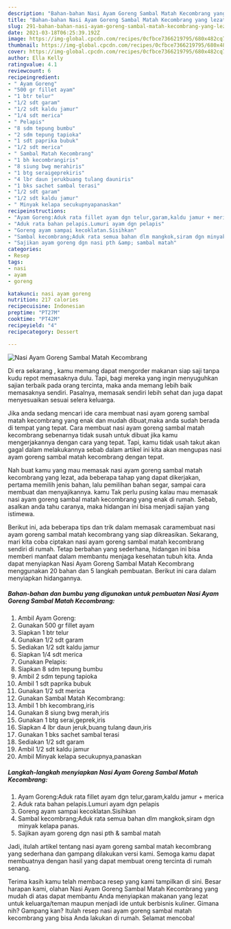 ```yaml
---
description: "Bahan-bahan Nasi Ayam Goreng Sambal Matah Kecombrang yang lezat dan Mudah Dibuat"
title: "Bahan-bahan Nasi Ayam Goreng Sambal Matah Kecombrang yang lezat dan Mudah Dibuat"
slug: 291-bahan-bahan-nasi-ayam-goreng-sambal-matah-kecombrang-yang-lezat-dan-mudah-dibuat
date: 2021-03-18T06:25:39.192Z
image: https://img-global.cpcdn.com/recipes/0cfbce7366219795/680x482cq70/nasi-ayam-goreng-sambal-matah-kecombrang-foto-resep-utama.jpg
thumbnail: https://img-global.cpcdn.com/recipes/0cfbce7366219795/680x482cq70/nasi-ayam-goreng-sambal-matah-kecombrang-foto-resep-utama.jpg
cover: https://img-global.cpcdn.com/recipes/0cfbce7366219795/680x482cq70/nasi-ayam-goreng-sambal-matah-kecombrang-foto-resep-utama.jpg
author: Ella Kelly
ratingvalue: 4.1
reviewcount: 6
recipeingredient:
- " Ayam Goreng"
- "500 gr fillet ayam"
- "1 btr telur"
- "1/2 sdt garam"
- "1/2 sdt kaldu jamur"
- "1/4 sdt merica"
- " Pelapis"
- "8 sdm tepung bumbu"
- "2 sdm tepung tapioka"
- "1 sdt paprika bubuk"
- "1/2 sdt merica"
- " Sambal Matah Kecombrang"
- "1 bh kecombrangiris"
- "8 siung bwg merahiris"
- "1 btg seraigeprekiris"
- "4 lbr daun jerukbuang tulang dauniris"
- "1 bks sachet sambal terasi"
- "1/2 sdt garam"
- "1/2 sdt kaldu jamur"
- " Minyak kelapa secukupnyapanaskan"
recipeinstructions:
- "Ayam Goreng:Aduk rata fillet ayam dgn telur,garam,kaldu jamur + merica"
- "Aduk rata bahan pelapis.Lumuri ayam dgn pelapis"
- "Goreng ayam sampai kecoklatan.Sisihkan"
- "Sambal kecombrang;Aduk rata semua bahan dlm mangkok,siram dgn minyak kelapa panas."
- "Sajikan ayam goreng dgn nasi pth &amp; sambal matah"
categories:
- Resep
tags:
- nasi
- ayam
- goreng

katakunci: nasi ayam goreng 
nutrition: 217 calories
recipecuisine: Indonesian
preptime: "PT27M"
cooktime: "PT42M"
recipeyield: "4"
recipecategory: Dessert

---
```



![Nasi Ayam Goreng Sambal Matah Kecombrang](https://img-global.cpcdn.com/recipes/0cfbce7366219795/680x482cq70/nasi-ayam-goreng-sambal-matah-kecombrang-foto-resep-utama.jpg)

Di era  sekarang , kamu memang dapat mengorder makanan siap saji tanpa kudu repot memasaknya dulu. Tapi, bagi mereka yang ingin menyuguhkan sajian terbaik pada orang tercinta, maka anda memang lebih baik memasaknya sendiri. Pasalnya, memasak sendiri lebih sehat dan juga dapat menyesuaikan sesuai selera keluarga.

Jika anda sedang mencari ide cara membuat nasi ayam goreng sambal matah kecombrang yang enak dan mudah dibuat,maka anda sudah berada di tempat yang tepat. Cara membuat nasi ayam goreng sambal matah kecombrang  sebenarnya tidak susah untuk dibuat jika kamu mengerjakannya dengan cara yang tepat. Tapi, kamu tidak usah takut akan gagal dalam melakukannya 
sebab dalam artikel ini kita akan mengupas nasi ayam goreng sambal matah kecombrang dengan tepat.  



Nah buat kamu yang mau memasak nasi ayam goreng sambal matah kecombrang yang lezat, ada beberapa tahap yang dapat dikerjakan, pertama memilih jenis bahan, lalu pemilihan bahan segar, sampai cara membuat dan menyajikannya. kamu Tak perlu pusing kalau mau memasak nasi ayam goreng sambal matah kecombrang yang enak di rumah. Sebab, asalkan anda  tahu caranya, maka hidangan ini bisa menjadi sajian yang istimewa.

Berikut ini, ada beberapa tips dan trik dalam memasak caramembuat nasi ayam goreng sambal matah kecombrang yang siap dikreasikan. Sekarang, mari kita coba ciptakan nasi ayam goreng sambal matah kecombrang sendiri di rumah. Tetap berbahan yang sederhana, hidangan ini bisa memberi manfaat dalam membantu menjaga kesehatan tubuh kita. Anda dapat menyiapkan Nasi Ayam Goreng Sambal Matah Kecombrang menggunakan 20 bahan dan 5 langkah pembuatan. Berikut ini cara dalam menyiapkan hidangannya.

<!--inarticleads1-->

##### Bahan-bahan dan bumbu yang digunakan untuk pembuatan Nasi Ayam Goreng Sambal Matah Kecombrang:

1. Ambil  Ayam Goreng:
1. Gunakan 500 gr fillet ayam
1. Siapkan 1 btr telur
1. Gunakan 1/2 sdt garam
1. Sediakan 1/2 sdt kaldu jamur
1. Siapkan 1/4 sdt merica
1. Gunakan  Pelapis:
1. Siapkan 8 sdm tepung bumbu
1. Ambil 2 sdm tepung tapioka
1. Ambil 1 sdt paprika bubuk
1. Gunakan 1/2 sdt merica
1. Gunakan  Sambal Matah Kecombrang:
1. Ambil 1 bh kecombrang,iris
1. Gunakan 8 siung bwg merah,iris
1. Gunakan 1 btg serai,geprek,iris
1. Siapkan 4 lbr daun jeruk,buang tulang daun,iris
1. Gunakan 1 bks sachet sambal terasi
1. Sediakan 1/2 sdt garam
1. Ambil 1/2 sdt kaldu jamur
1. Ambil  Minyak kelapa secukupnya,panaskan




<!--inarticleads2-->

##### Langkah-langkah menyiapkan Nasi Ayam Goreng Sambal Matah Kecombrang:

1. Ayam Goreng:Aduk rata fillet ayam dgn telur,garam,kaldu jamur + merica
1. Aduk rata bahan pelapis.Lumuri ayam dgn pelapis
1. Goreng ayam sampai kecoklatan.Sisihkan
1. Sambal kecombrang;Aduk rata semua bahan dlm mangkok,siram dgn minyak kelapa panas.
1. Sajikan ayam goreng dgn nasi pth &amp; sambal matah




Jadi, itulah artikel tentang  nasi ayam goreng sambal matah kecombrang  yang sederhana dan gampang dilakukan versi kami. Semoga kamu dapat membuatnya dengan hasil yang dapat membuat oreng tercinta di rumah senang. 

Terima kasih kamu telah membaca resep yang kami tampilkan di sini. Besar harapan kami, olahan  Nasi Ayam Goreng Sambal Matah Kecombrang yang mudah di atas dapat membantu Anda menyiapkan makanan yang lezat untuk keluarga/teman maupun menjadi ide untuk berbisnis kuliner. Gimana nih? Gampang kan? Itulah resep nasi ayam goreng sambal matah kecombrang yang bisa Anda lakukan di rumah. Selamat mencoba!

